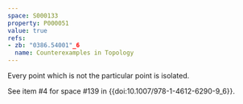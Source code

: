 ```yaml
---
space: S000133
property: P000051
value: true
refs:
- zb: "0386.54001"_6
  name: Counterexamples in Topology
---
```


Every point which is not the particular point is isolated.

See item #4 for space #139 in {{doi:10.1007/978-1-4612-6290-9_6}}.
